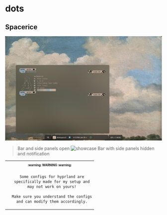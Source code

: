 # dots

## Spacerice

![showcase](screenshots/image-1.png)
> Bar and side panels open
![showcase](screenshots/image-2.png)
> Bar with side panels hidden and notification

<table align="center">
   <tr>
      <th align="center">
         <sup><sub>:warning: WARNING :warning:</sub></sup>
      </th>
   </tr>
   <tr>
      <td align="center">

      Some configs for hyprland are
      specifically made for my setup and
      may not work on yours!

      Make sure you understand the configs
      and can modify them accordingly.

   </tr>
   </table>
